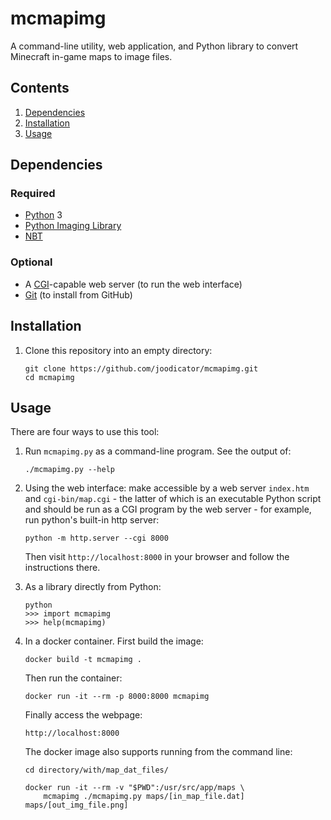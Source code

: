 # mcmapimg
A command-line utility, web application, and Python library to convert Minecraft in-game maps to image files.

## Contents
1. [Dependencies](#dependencies)
2. [Installation](#installation)
3. [Usage](#usage)

## Dependencies
### Required
* [Python](http://python.org) 3
* [Python Imaging Library](https://pypi.org/project/PIL/)
* [NBT](https://pypi.org/project/NBT/)

### Optional
* A [CGI](https://www.w3.org/CGI/)-capable web server (to run the web interface)
* [Git](https://git-scm.com) (to install from GitHub)

## Installation
1.  Clone this repository into an empty directory:

    ```
    git clone https://github.com/joodicator/mcmapimg.git
    cd mcmapimg
    ```

## Usage
There are four ways to use this tool:

1.  Run `mcmapimg.py` as a command-line program. See the output of:
    ```
    ./mcmapimg.py --help
    ```

2.  Using the web interface: make accessible by a web server `index.htm` and `cgi-bin/map.cgi` - the latter of which is an executable Python script and should be run as a CGI program by the web server - for example, run python's built-in http server:
    ```
    python -m http.server --cgi 8000
    ```
    Then visit `http://localhost:8000` in your browser and follow the instructions there.

3.  As a library directly from Python:
    ```
    python
    >>> import mcmapimg
    >>> help(mcmapimg)
    ```

4.  In a docker container. First build the image:
    ```
    docker build -t mcmapimg .
    ```

    Then run the container:
    ```
    docker run -it --rm -p 8000:8000 mcmapimg
    ```

    Finally access the webpage:
    ```
    http://localhost:8000
    ```

    The docker image also supports running from the command line:
    ```
    cd directory/with/map_dat_files/
    ```
    ```
    docker run -it --rm -v "$PWD":/usr/src/app/maps \
        mcmapimg ./mcmapimg.py maps/[in_map_file.dat] maps/[out_img_file.png]
    ```
